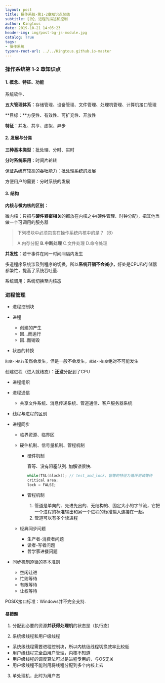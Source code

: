 ```yaml
---
layout: post
title: 操作系统-第1-2章知识点总结
subtitle: 引论、进程的描述和控制
author: Kingtous
date: 2019-10-21 14:05:23
header-img: img/post-bg-js-module.jpg
catalog: True
tags:
- 操作系统
typora-root-url: ../../Kingtous.github.io-master
---
```


### 操作系统第 1-2 章知识点

#### 1. 概念、特征、功能

系统软件、

**五大管理体系**：存储管理、设备管理、文件管理、处理机管理、计算机接口管理

**目标：**方便性、有效性、可扩充性、开放性

**特征**：并发、共享、虚拟、异步



#### 2. 发展与分类

**三种基本类型**：批处理、分时、实时

**分时系统采用**：时间片轮转

保证系统有较高的吞吐能力：批处理系统的发展

方便用户的需要：分时系统的发展



#### 3. 结构

**内核与微内核的区别：**

微内核：只把与**硬件紧密相关**的都放在内核之中(硬件管理、时钟分配)，把其他当做一个可调用的服务器

> 下列模块中必须包含在操作系统内核中的是？（B）
>
> A.内存分配 **B.中断处理** C.文件处理 D.命令处理



**并发性**：若干事件在同一时间间隔内发生

多道程序系统涉及到程序的切换，所以**系统开销不会减小**，好处是CPU和存储器都繁忙，提高了系统吞吐量.

系统调用：系统切换至内核态



### 进程管理

- 进程控制块
- 进程
    - 创建的产生
    - 因...而运行
    - 因..而销毁

- 状态的转换

`阻塞->执行`虽然会发生，但是一般不会发生，`就绪->阻塞`绝对不可能发生

创建进程（进入就绪态）：**还没**分配到了CPU

- 进程组织
- 进程通信
    - 共享文件系统、消息传递系统、管道通信、客户服务器系统

- 线程与进程的区别

- 进程同步

    - 临界资源、临界区

    - 硬件机制、信号量机制、管程机制

        - 硬件机制

            盲等、没有阻塞队列. 加解锁很快.

            ```c++
            while(TSL(&lock)); // test_and_lock，盲等的特征为循环测试等待
            critical area;
            lock = FALSE;
            ```

        - 管程机制

            1. 管道是单向的、先进先出的、无结构的、固定大小的字节流，它把一个进程的标准输出和另一个进程的标准输入连接在一起。
            2. 管道可以有多个读进程

    - 经典同步问题

        - 生产者-消费者问题
        - 读者-写者问题
        - 哲学家进餐问题

- 同步机制遵循的基本准则

    - 空闲让进
    - 忙则等待
    - 有限等待
    - 让权等待

POSIX接口标准：Windows并不完全支持.

#### 易错题

1. 分配到必要的资源**并获得处理机**的状态是（执行态）

2. 系统级线程和用户级线程

- 系统级线程需要进程控制块，所以内核级线程切换效率比较低
- 用户级线程完全由用户管理，内核不知道
- 用户级线程的调度算法可以是进程专用的，与OS无关
- 用户级线程不能利用将线程分配到多个内核上去

3. 单处理机，此时为用户态